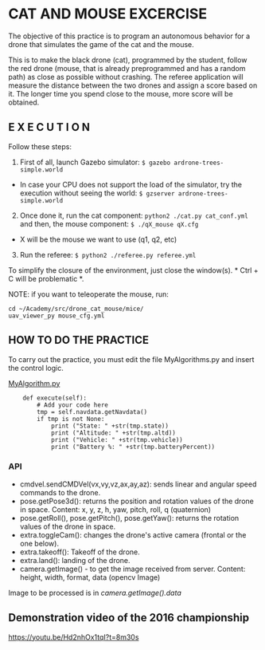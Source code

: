 # CAT AND MOUSE EXCERCISE

The objective of this practice is to program an autonomous behavior
for a drone that simulates the game of the cat and the mouse.

This is to make the black drone (cat), programmed by the student,
follow the red drone (mouse, that is already preprogrammed and has a random path)
as close as possible without crashing. The referee application will measure
the distance between the two drones and assign a score based on it. The longer
time you spend close to the mouse, more score will be obtained.

## E X E C U T I O N 
Follow these steps:

1. First of all, launch Gazebo simulator:
`$ gazebo ardrone-trees-simple.world`
    
* In case your CPU does not support the load of the simulator, 
try the execution without seeing the world:
`$ gzserver ardrone-trees-simple.world`

2. Once done it, run the cat component:
`python2 ./cat.py cat_conf.yml`
and then, the mouse component:
`$ ./qX_mouse qX.cfg` 
* X will be the mouse we want to use (q1, q2, etc)

3. Run the referee: 
`$ python2 ./referee.py referee.yml`

To simplify the closure of the environment, just close the
window(s). * Ctrl + C will be problematic *.

NOTE: if you want to teleoperate the mouse, run:

```
cd ~/Academy/src/drone_cat_mouse/mice/
uav_viewer_py mouse_cfg.yml
```

## HOW TO DO THE PRACTICE
To carry out the practice, you must edit the file MyAlgorithms.py and
insert the control logic.

[MyAlgorithm.py](MyAlgorithm.py#L58)
```
    def execute(self):
        # Add your code here
        tmp = self.navdata.getNavdata()
        if tmp is not None:
            print ("State: " +str(tmp.state))
            print ("Altitude: " +str(tmp.altd))
            print ("Vehicle: " +str(tmp.vehicle))
            print ("Battery %: " +str(tmp.batteryPercent))
```

### API
* cmdvel.sendCMDVel(vx,vy,vz,ax,ay,az): sends linear and angular speed commands to the drone.
* pose.getPose3d(): returns the position and rotation values of the drone in space. Content: x, y, z, h, yaw, pitch, roll, q (quaternion)
* pose.getRoll(), pose.getPitch(), pose.getYaw(): returns the rotation values of the drone in space.
* extra.toggleCam(): changes the drone's active camera (frontal or the one below).
* extra.takeoff(): Takeoff of the drone.
* extra.land(): landing of the drone.
* camera.getImage() - to get the image received from server. Content: height, width, format, data (opencv Image)

Image to be processed is in *camera.getImage().data*



## Demonstration video of the 2016 championship
https://youtu.be/Hd2nhOx1tqI?t=8m30s

